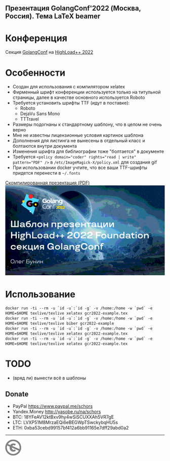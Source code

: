 Презентация GolangConf'2022 (Москва, Россия). Тема LaTeX beamer
---------------------------------------------------------------

Конференция
===========

Секция [GolangConf](https://golangconf.ru/2022) на [HighLoad++ 2022](https://www.highload.ru/foundation/2022)

Особенности
===========

* Создан для использования с компилятором xelatex
* Фирменный шрифт конференции используется только на титульной страницы, далее в качестве основного используется Roboto
* Требуется установить шрифты TTF (идут в поставке):
  * Roboto
  * DejaVu Sans Mono
  * TTTravel
* Размеры подогнаны к стандартному шаблону, что в целом не очень верно
* Мне не известны лицензионные условия картинок шаблона
* Дополнения для листинга не вынесены в отдельный класс и болтаются внутри документа
* Изменения шрифта для библиографии тоже "болтается" в документе
* Требуется `<policy domain="coder" rights="read | write" pattern="PDF" />` в `/etc/ImageMagick-X/policy.xml` для создания gif
* При использовании docker учтите, что все ваши TTF-шрифты придется перенести в `~/.fonts`

[Скомпилированная презентация (PDF)](gcr2022-example.pdf)
![](gcr2022-example.gif)

Использование
=============

```console
docker run -ti --rm -u `id -u`:`id -g` -v /home:/home -w `pwd` -e HOME=$HOME texlive/texlive xelatex gcr2022-example.tex
docker run -ti --rm -u `id -u`:`id -g` -v /home:/home -w `pwd` -e HOME=$HOME texlive/texlive biber gcr2022-example
docker run -ti --rm -u `id -u`:`id -g` -v /home:/home -w `pwd` -e HOME=$HOME texlive/texlive xelatex gcr2022-example.tex
docker run -ti --rm -u `id -u`:`id -g` -v /home:/home -w `pwd` -e HOME=$HOME texlive/texlive xelatex gcr2022-example.tex
```

TODO
====

* (вряд ли) вынести всё в шаблоны

Donate
------

* PayPal https://www.paypal.me/schors
* Yandex.Money http://yasobe.ru/na/schors
* BTC: 18YFeAV12ktBxv9hy4wSiSCUXXAh5VR7gE
* LTC: LVXP51M8MrzaEQi6eBEGWpTSwckybqHU5s
* ETH: 0xba53cebd99157bf412a6bb91165e7dff29abd0a2

---
[![UNLICENSE](noc.png)](UNLICENSE)

